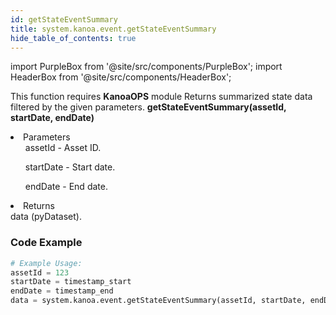 ```yaml
---
id: getStateEventSummary
title: system.kanoa.event.getStateEventSummary
hide_table_of_contents: true
---
```


import PurpleBox from '@site/src/components/PurpleBox';
import HeaderBox from '@site/src/components/HeaderBox';

<PurpleBox>This function requires <b>KanoaOPS</b> module</PurpleBox>
<HeaderBox header="Description">
    Returns summarized state data filtered by the given parameters.
</HeaderBox>
<HeaderBox header="Syntax">
    <b>getStateEventSummary(assetId, startDate, endDate)</b>
    <li>Parameters <br />
        <ul>assetId - Asset ID.</ul>
        <ul>startDate - Start date.</ul>
        <ul>endDate - End date.</ul>
    </li>
    <li>Returns <br />
        data (pyDataset).
    </li>
</HeaderBox>

### Code Example

```python
# Example Usage:
assetId = 123
startDate = timestamp_start
endDate = timestamp_end
data = system.kanoa.event.getStateEventSummary(assetId, startDate, endDate)
